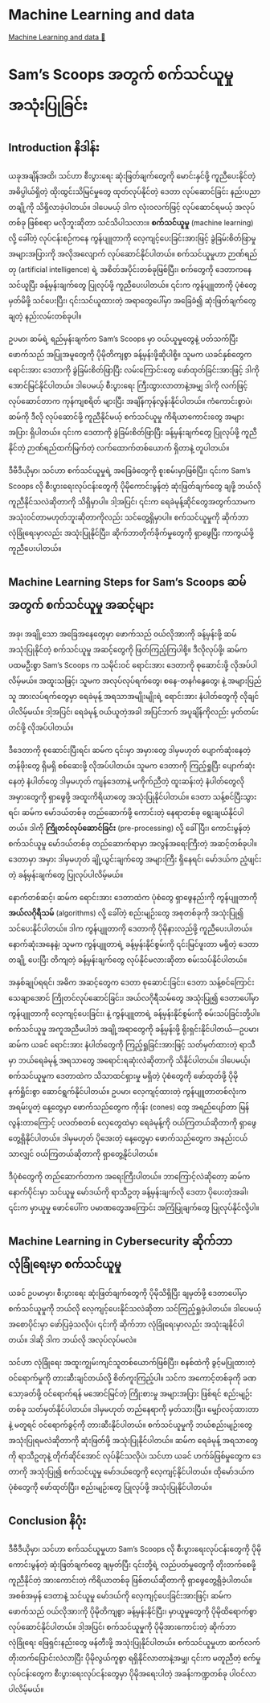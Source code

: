 # Machine Learning and data

[Machine Learning and data 🔗](https://www.coursera.org/learn/introduction-to-computers-and-operating-systems-and-security/lecture/d0UBm/machine-learning-and-data)

# Sam’s Scoops အတွက် စက်သင်ယူမှု အသုံးပြုခြင်း

## Introduction နိဒါန်း

ယခုအချိန်အထိ၊ သင်ဟာ စီးပွားရေး ဆုံးဖြတ်ချက်တွေကို မောင်းနှင်ဖို့ ကူညီပေးနိုင်တဲ့ အဓိပ္ပါယ်ရှိတဲ့ ထိုးထွင်းသိမြင်မှုတွေ ထုတ်လုပ်နိုင်တဲ့ ဒေတာ လုပ်ဆောင်ခြင်း နည်းပညာတချို့ကို သိရှိလာခဲ့ပါတယ်။ ဒါပေမယ့် ဒါက လုံးဝလက်ဖြင့် လုပ်ဆောင်ရမယ့် အလုပ်တစ်ခု ဖြစ်စရာ မလိုဘူးဆိုတာ သင်သိပါသလား။ **စက်သင်ယူမှု** (machine learning) လို့ ခေါ်တဲ့ လုပ်ငန်းစဉ်ကနေ ကွန်ပျူတာကို လေ့ကျင့်ပေးခြင်းအားဖြင့် ခွဲခြမ်းစိတ်ဖြာမှု အများအပြားကို အလိုအလျောက် လုပ်ဆောင်နိုင်ပါတယ်။ စက်သင်ယူမှုဟာ ဉာဏ်ရည်တု (artificial intelligence) ရဲ့ အစိတ်အပိုင်းတစ်ခုဖြစ်ပြီး၊ စက်တွေကို ဒေတာကနေ သင်ယူပြီး ခန့်မှန်းချက်တွေ ပြုလုပ်ဖို့ ကူညီပေးပါတယ်။ ၎င်းက ကွန်ပျူတာကို ပုံစံတွေ မှတ်မိဖို့ သင်ပေးပြီး၊ ၎င်းသင်ယူထားတဲ့ အရာတွေပေါ်မှာ အခြေခံ၍ ဆုံးဖြတ်ချက်တွေ ချတဲ့ နည်းလမ်းတစ်ခုပါ။

ဥပမာ၊ ဆမ်ရဲ့ ရည်မှန်းချက်က Sam’s Scoops မှာ ဝယ်ယူမှုတွေနဲ့ ပတ်သက်ပြီး ဖောက်သည် အပြုအမူတွေကို ပိုမိုတိကျစွာ ခန့်မှန်းဖို့ဆိုပါစို့။ သူမက ယခင်နှစ်တွေက ရောင်းအား ဒေတာကို ခွဲခြမ်းစိတ်ဖြာပြီး လမ်းကြောင်းတွေ ဖော်ထုတ်ခြင်းအားဖြင့် ဒါကို အောင်မြင်နိုင်ပါတယ်။ ဒါပေမယ့် စီးပွားရေး ကြီးထွားလာတာနဲ့အမျှ ဒါကို လက်ဖြင့် လုပ်ဆောင်တာက ကုန်ကျစရိတ် များပြီး အချိန်ကုန်လွန်းနိုင်ပါတယ်။ ကံကောင်းစွာပဲ၊ ဆမ်ကို ဒီလို လုပ်ဆောင်ဖို့ ကူညီနိုင်မယ့် စက်သင်ယူမှု ကိရိယာကောင်းတွေ အများအပြား ရှိပါတယ်။ ၎င်းက ဒေတာကို ခွဲခြမ်းစိတ်ဖြာပြီး ခန့်မှန်းချက်တွေ ပြုလုပ်ဖို့ ကူညီနိုင်တဲ့ ဉာဏ်ရည်ထက်မြက်တဲ့ လက်ထောက်တစ်ယောက် ရှိတာနဲ့ တူပါတယ်။

ဒီဗီဒီယိုမှာ၊ သင်ဟာ စက်သင်ယူမှုရဲ့ အခြေခံတွေကို စူးစမ်းမှာဖြစ်ပြီး၊ ၎င်းက Sam’s Scoops လို စီးပွားရေးလုပ်ငန်းတွေကို ပိုမိုကောင်းမွန်တဲ့ ဆုံးဖြတ်ချက်တွေ ချဖို့ ဘယ်လို ကူညီနိုင်သလဲဆိုတာကို သိရှိမှာပါ။ ဒါ့အပြင်၊ ၎င်းက ရေခဲမုန့်ဆိုင်တွေအတွက်သာမက အသုံးဝင်တာမဟုတ်ဘူးဆိုတာကိုလည်း သင်တွေ့ရှိမှာပါ။ စက်သင်ယူမှုကို ဆိုက်ဘာလုံခြုံရေးမှာလည်း အသုံးပြုနိုင်ပြီး၊ ဆိုက်ဘာတိုက်ခိုက်မှုတွေကို ရှာဖွေပြီး ကာကွယ်ဖို့ ကူညီပေးပါတယ်။

## Machine Learning Steps for Sam’s Scoops ဆမ်အတွက် စက်သင်ယူမှု အဆင့်များ

အခု၊ အချို့သော အခြေအနေတွေမှာ ဖောက်သည် ဝယ်လိုအားကို ခန့်မှန်းဖို့ ဆမ် အသုံးပြုနိုင်တဲ့ စက်သင်ယူမှု အဆင့်တွေကို ဖြတ်ကြည့်ကြပါစို့။ ဒီလိုလုပ်ဖို့၊ ဆမ်က ပထမဦးစွာ Sam’s Scoops က သမိုင်းဝင် ရောင်းအား ဒေတာကို စုဆောင်းဖို့ လိုအပ်ပါလိမ့်မယ်။ အထူးသဖြင့်၊ သူမက အလုပ်လုပ်ရက်တွေ၊ စနေ-တနင်္ဂနွေတွေ၊ နဲ့ အများပြည်သူ အားလပ်ရက်တွေမှာ ရေခဲမုန့် အရသာအမျိုးမျိုးရဲ့ ရောင်းအား နံပါတ်တွေကို လိုချင်ပါလိမ့်မယ်။ ဒါ့အပြင်၊ ရေခဲမုန့် ဝယ်ယူတဲ့အခါ အပြင်ဘက် အပူချိန်ကိုလည်း မှတ်တမ်းတင်ဖို့ လိုအပ်ပါတယ်။

ဒီဒေတာကို စုဆောင်းပြီးရင်၊ ဆမ်က ၎င်းမှာ အမှားတွေ ဒါမှမဟုတ် ပျောက်ဆုံးနေတဲ့ တန်ဖိုးတွေ ရှိမရှိ စစ်ဆေးဖို့ လိုအပ်ပါတယ်။ သူမက ဒေတာကို ကြည့်ရှုပြီး ပျောက်ဆုံးနေတဲ့ နံပါတ်တွေ ဒါမှမဟုတ် ကျန်ဒေတာနဲ့ မကိုက်ညီတဲ့ ထူးဆန်းတဲ့ နံပါတ်တွေလို အမှားတွေကို ရှာဖွေဖို့ အထူးကိရိယာတွေ အသုံးပြုနိုင်ပါတယ်။ ဒေတာ သန့်စင်ပြီးသွားရင်၊ ဆမ်က မော်ဒယ်တစ်ခု တည်ဆောက်ဖို့ ကောင်းတဲ့ နေရာတစ်ခု ရွေးချယ်နိုင်ပါတယ်။ ဒါကို **ကြိုတင်လုပ်ဆောင်ခြင်း** (pre-processing) လို့ ခေါ်ပြီး၊ ကောင်းမွန်တဲ့ စက်သင်ယူမှု မော်ဒယ်တစ်ခု တည်ဆောက်ရာမှာ အလွန်အရေးကြီးတဲ့ အဆင့်တစ်ခုပါ။ ဒေတာမှာ အမှား ဒါမှမဟုတ် ချို့ယွင်းချက်တွေ အများကြီး ရှိနေရင်၊ မော်ဒယ်က ညံ့ဖျင်းတဲ့ ခန့်မှန်းချက်တွေ ပြုလုပ်ပါလိမ့်မယ်။

နောက်တစ်ဆင့်၊ ဆမ်က ရောင်းအား ဒေတာထဲက ပုံစံတွေ ရှာဖွေနည်းကို ကွန်ပျူတာကို **အယ်လဂိုရီသမ်** (algorithms) လို့ ခေါ်တဲ့ စည်းမျဉ်းတွေ အစုတစ်ခုကို အသုံးပြု၍ သင်ပေးနိုင်ပါတယ်။ ဒါက ကွန်ပျူတာကို ဒေတာကို ပိုမိုနားလည်ဖို့ ကူညီပေးပါတယ်။ နောက်ဆုံးအနေနဲ့၊ သူမက ကွန်ပျူတာရဲ့ ခန့်မှန်းနိုင်စွမ်းကို ၎င်းမြင်ဖူးတာ မရှိတဲ့ ဒေတာတချို့ ပေးပြီး တိကျတဲ့ ခန့်မှန်းချက်တွေ လုပ်နိုင်မလားဆိုတာ စမ်းသပ်နိုင်ပါတယ်။

အနှစ်ချုပ်ရရင်၊ အဓိက အဆင့်တွေက ဒေတာ စုဆောင်းခြင်း၊ ဒေတာ သန့်စင်ကြောင်း သေချာအောင် ကြိုတင်လုပ်ဆောင်ခြင်း၊ အယ်လဂိုရီသမ်တွေ အသုံးပြု၍ ဒေတာပေါ်မှာ ကွန်ပျူတာကို လေ့ကျင့်ပေးခြင်း၊ နဲ့ ကွန်ပျူတာရဲ့ ခန့်မှန်းနိုင်စွမ်းကို စမ်းသပ်ခြင်းတို့ပါ။ စက်သင်ယူမှု အကူအညီမပါဘဲ အချို့အရာတွေကို ခန့်မှန်းဖို့ ရိုးရှင်းနိုင်ပါတယ်—ဥပမာ၊ ဆမ်က ယခင် ရောင်းအား နံပါတ်တွေကို ကြည့်ရှုခြင်းအားဖြင့် သတ်မှတ်ထားတဲ့ ရာသီမှာ ဘယ်ရေခဲမုန့် အရသာတွေ အရောင်းရဆုံးလဲဆိုတာကို သိနိုင်ပါတယ်။ ဒါပေမယ့်၊ စက်သင်ယူမှုက ဒေတာထဲက သိသာထင်ရှားမှု မရှိတဲ့ ပုံစံတွေကို ဖော်ထုတ်ဖို့ ပိုမိုနက်ရှိုင်းစွာ ဆောင်ရွက်နိုင်ပါတယ်။ ဥပမာ၊ လေ့ကျင့်ထားတဲ့ ကွန်ပျူတာတစ်လုံးက အရမ်းပူတဲ့ နေ့တွေမှာ ဖောက်သည်တွေက ကိုးန်း (cones) တွေ အရည်ပျော်တာ မြန်လွန်းတာကြောင့် ပလတ်စတစ် လှေတွေထဲမှာ ရေခဲမုန့်ကို ဝယ်ကြတယ်ဆိုတာကို ရှာဖွေတွေ့ရှိနိုင်ပါတယ်။ ဒါမှမဟုတ် ပိုအေးတဲ့ နေ့တွေမှာ ဖောက်သည်တွေက အနည်းငယ် သာလျှင် ဝယ်ကြတယ်ဆိုတာကို ရှာတွေ့နိုင်ပါတယ်။

ဒီပုံစံတွေကို တည်ဆောက်တာက အရေးကြီးပါတယ်။ ဘာကြောင့်လဲဆိုတော့ ဆမ်က နောက်ပိုင်းမှာ သင်ယူမှု မော်ဒယ်ကို ရာသီဥတု ခန့်မှန်းချက်လို ဒေတာ ပိုပေးတဲ့အခါ၊ ၎င်းက မှာယူမှု ဖောင်ပေါ်က ပမာဏတွေအကြောင်း အကြံပြုချက်တွေ ပြုလုပ်နိုင်လို့ပါ။

## Machine Learning in Cybersecurity ဆိုက်ဘာ လုံခြုံရေးမှာ စက်သင်ယူမှု

ယခင် ဥပမာမှာ၊ စီးပွားရေး ဆုံးဖြတ်ချက်တွေကို ပိုမိုသိရှိပြီး ချမှတ်ဖို့ ဒေတာပေါ်မှာ စက်သင်ယူမှုကို ဘယ်လို လေ့ကျင့်ပေးနိုင်သလဲဆိုတာ သင်ကြည့်ရှုခဲ့ပါတယ်။ ဒါပေမယ့် အစောပိုင်းမှာ ဖော်ပြခဲ့သလိုပဲ၊ ၎င်းကို ဆိုက်ဘာ လုံခြုံရေးမှာလည်း အသုံးချနိုင်ပါတယ်။ ဒါဆို ဒါက ဘယ်လို အလုပ်လုပ်မလဲ။

သင်ဟာ လုံခြုံရေး အထူးကျွမ်းကျင်သူတစ်ယောက်ဖြစ်ပြီး၊ စနစ်ထဲကို ခွင့်မပြုထားတဲ့ ဝင်ရောက်မှုကို တားဆီးချင်တယ်လို့ စိတ်ကူးကြည့်ပါ။ သင်က အကောင့်တစ်ခုကို ခဏသော့ခတ်ဖို့ ဝင်ရောက်ရန် မအောင်မြင်တဲ့ ကြိုးစားမှု အများအပြား ဖြစ်ရင် စည်းမျဉ်းတစ်ခု သတ်မှတ်နိုင်ပါတယ်။ ဒါမှမဟုတ် တည်နေရာကို မှတ်သားပြီး၊ မျှော်လင့်ထားတာနဲ့ မတူရင် ဝင်ရောက်ခွင့်ကို တားဆီးနိုင်ပါတယ်။ စက်သင်ယူမှုကို ဘယ်စည်းမျဉ်းတွေ အသုံးပြုရမလဲဆိုတာကို ဆုံးဖြတ်ဖို့ အသုံးပြုနိုင်ပါတယ်။ ဆမ်က ရေခဲမုန့် အရသာတွေကို ရာသီဥတုနဲ့ တိုက်ဆိုင်အောင် လုပ်နိုင်သလိုပဲ၊ သင်ဟာ ယခင် ဟက်ခ်ဖြစ်မှုတွေက ဒေတာကို အသုံးပြု၍ စက်သင်ယူမှု မော်ဒယ်တွေကို လေ့ကျင့်နိုင်ပါတယ်။ ထိုမော်ဒယ်က ပုံစံတွေကို ဖော်ထုတ်ပြီး၊ စည်းမျဉ်းတွေ ပြုလုပ်ဖို့ အသုံးပြုနိုင်ပါတယ်။

## Conclusion နိဂုံး

ဒီဗီဒီယိုမှာ၊ သင်ဟာ စက်သင်ယူမှုဟာ Sam’s Scoops လို စီးပွားရေးလုပ်ငန်းတွေကို ပိုမိုကောင်းမွန်တဲ့ ဆုံးဖြတ်ချက်တွေ ချမှတ်ပြီး ၎င်းတို့ရဲ့ လည်ပတ်မှုတွေကို တိုးတက်စေဖို့ ကူညီနိုင်တဲ့ အားကောင်းတဲ့ ကိရိယာတစ်ခု ဖြစ်တယ်ဆိုတာကို ရှာဖွေတွေ့ရှိခဲ့ပါတယ်။ အစစ်အမှန် ဒေတာနဲ့ သင်ယူမှု မော်ဒယ်ကို လေ့ကျင့်ပေးခြင်းအားဖြင့်၊ ဆမ်က ဖောက်သည် ဝယ်လိုအားကို ပိုမိုတိကျစွာ ခန့်မှန်းနိုင်ပြီး၊ မှာယူမှုတွေကို ပိုမိုထိရောက်စွာ လုပ်ဆောင်နိုင်ပါတယ်။ ဒါ့အပြင်၊ စက်သင်ယူမှုကို ပိုမိုအားကောင်းတဲ့ ဆိုက်ဘာ လုံခြုံရေး ဖြေရှင်းနည်းတွေ ဖန်တီးဖို့ အသုံးပြုနိုင်ပါတယ်။ စက်သင်ယူမှုဟာ ဆက်လက် တိုးတက်ပြောင်းလဲလာပြီး ပိုမိုလွယ်ကူစွာ ရရှိနိုင်လာတာနဲ့အမျှ၊ ၎င်းက မတူညီတဲ့ စက်မှုလုပ်ငန်းတွေက စီးပွားရေးလုပ်ငန်းတွေမှာ ပိုမိုအရေးပါတဲ့ အခန်းကဏ္ဍတစ်ခု ပါဝင်လာပါလိမ့်မယ်။
